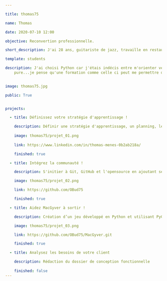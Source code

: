 ```yaml
---

title: thomas75

name: Thomas

date: 2020-07-10 12:00

objective: Reconvertion professionnelle.

short_description: J'ai 28 ans, guitariste de jazz, travaille en restauration.

template: students

description: J'ai choisi Python car j'étais indécis entre m'orienter vers les Data sciences ou la programmation
    pure...je pense qu'une formation comme celle ci peut me permettre de m'épanouir dans les deux domaines. Aussi c'est le language que m'ont conseillés mes connaissances qui travaillent dans des startups ou les Data Sciences.

    
image: thomas75.jpg

public: True


projects:

  - title: Définissez votre stratégie d'apprentissage !

    description: Définir une stratégie d'apprentissage, un planning, les objectifs et comment les réaliser.
    
    image: thomas75/projet_01.png
    
    link: https://www.linkedin.com/in/thomas-menes-0b2ab218a/

    finished: true

  - title: Intégrez la communauté !

    description: S'initier à Git, GitHub et l'opensource en ajoutant ses informations dans un dossier collectif. 

    image: thomas75/projet_02.png

    link: https://github.com/OBud75

    finished: true

  - title: Aidez MacGyver à sortir !

    description: Création d’un jeu développé en Python et utilisant PyGame.

    image: thomas75/projet_03.png

    link: https://github.com/OBud75/MacGyver.git

    finished: true

  - title: Analysez les besoins de votre client

    description: Rédaction du dossier de conception fonctionnelle
    
    finished: false
---
```

